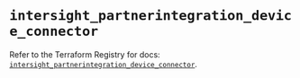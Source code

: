 # `intersight_partnerintegration_device_connector`

Refer to the Terraform Registry for docs: [`intersight_partnerintegration_device_connector`](https://registry.terraform.io/providers/ciscodevnet/intersight/1.0.71/docs/resources/partnerintegration_device_connector).

